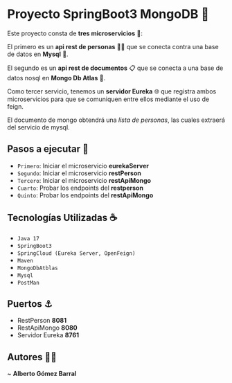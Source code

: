 
# Proyecto SpringBoot3 MongoDB 📁


Este proyecto consta de **tres microservicios** 🚀:

El primero es un **api rest de personas** 🧑🏽 que se conecta contra una base de datos en **Mysql** 🦈.

El segundo es un **api rest de documentos** 📋 que se conecta a una base de datos nosql en **Mongo Db Atlas** 🦖. 

Como tercer servicio, tenemos un **servidor Eureka** 🌐 que registra ambos microservicios para que se comuniquen entre ellos mediante el uso de feign.

El documento de mongo obtendrá una _lista de personas_, las cuales extraerá del servicio de mysql.


## Pasos a ejecutar  🔧

- `Primero`: Iniciar el microservicio **eurekaServer**
- `Segundo`:  Iniciar el microservicio **restPerson**
- `Tercero`:  Iniciar el microservicio  **restApiMongo**
-  `Cuarto`:   Probar los endpoints del  **restperson**
-  `Quinto`:   Probar los endpoints del  **restApiMongo**

  ## Tecnologías Utilizadas ☕

  - `Java 17`
  - `SpringBoot3`
  - `SpringCloud (Eureka Server, OpenFeign)`
  - `Maven`
  - `MongoDbAtblas`
  - `Mysql`
  - `PostMan`

## Puertos ⚓

- RestPerson **8081** 
- RestApiMongo **8080**
- Servidor Eureka **8761**

## Autores 🧙‍♂️

 ~ **Alberto Gómez Barral**



